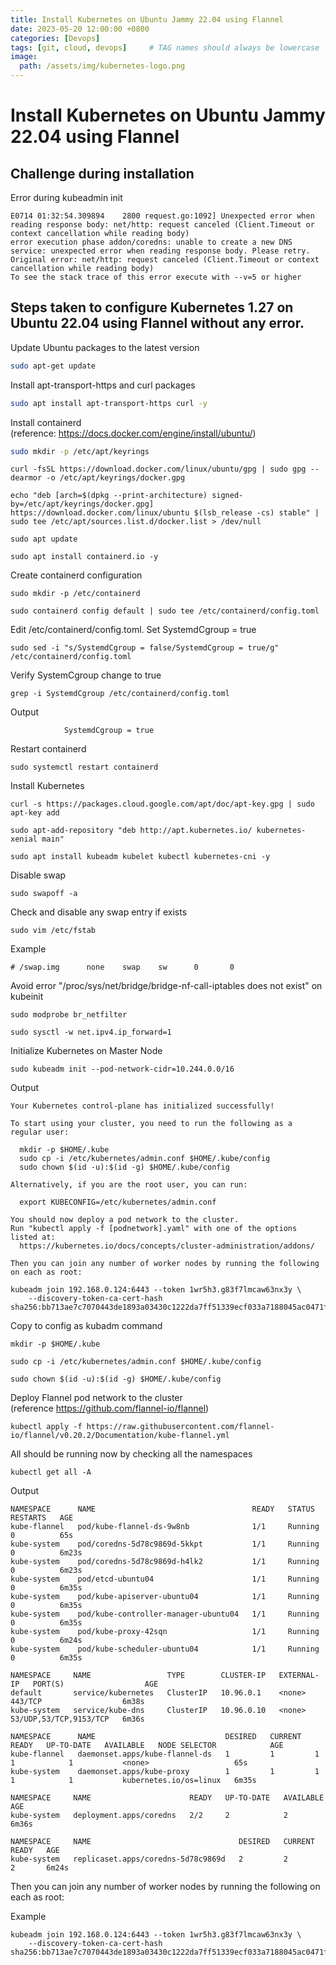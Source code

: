 ```yaml
---
title: Install Kubernetes on Ubuntu Jammy 22.04 using Flannel
date: 2023-05-20 12:00:00 +0800
categories: [Devops]
tags: [git, cloud, devops]     # TAG names should always be lowercase
image:
  path: /assets/img/kubernetes-logo.png
---
```

# Install Kubernetes on Ubuntu Jammy 22.04 using Flannel

## Challenge during installation

Error during kubeadmin init

```
E0714 01:32:54.309894    2800 request.go:1092] Unexpected error when reading response body: net/http: request canceled (Client.Timeout or context cancellation while reading body)
error execution phase addon/coredns: unable to create a new DNS service: unexpected error when reading response body. Please retry. Original error: net/http: request canceled (Client.Timeout or context cancellation while reading body)
To see the stack trace of this error execute with --v=5 or higher
```


## Steps taken to configure Kubernetes 1.27 on Ubuntu 22.04 using Flannel without any error.

Update Ubuntu packages to the latest version

```bash
sudo apt-get update
```

Install apt-transport-https and curl packages

```bash
sudo apt install apt-transport-https curl -y
```

Install containerd (reference: https://docs.docker.com/engine/install/ubuntu/)

```bash
sudo mkdir -p /etc/apt/keyrings
```

```shell
curl -fsSL https://download.docker.com/linux/ubuntu/gpg | sudo gpg --dearmor -o /etc/apt/keyrings/docker.gpg
```

```shell
echo "deb [arch=$(dpkg --print-architecture) signed-by=/etc/apt/keyrings/docker.gpg] https://download.docker.com/linux/ubuntu $(lsb_release -cs) stable" | sudo tee /etc/apt/sources.list.d/docker.list > /dev/null
```

```shell
sudo apt update
```

```shell
sudo apt install containerd.io -y
```

Create containerd configuration

```shell
sudo mkdir -p /etc/containerd
```

```shell
sudo containerd config default | sudo tee /etc/containerd/config.toml
```

Edit /etc/containerd/config.toml. Set SystemdCgroup = true

```
sudo sed -i "s/SystemdCgroup = false/SystemdCgroup = true/g" /etc/containerd/config.toml
```

Verify SystemCgroup change to true

```shell
grep -i SystemdCgroup /etc/containerd/config.toml
```

Output


```shell
            SystemdCgroup = true
```
Restart containerd

```
sudo systemctl restart containerd
```

Install Kubernetes

```shell
curl -s https://packages.cloud.google.com/apt/doc/apt-key.gpg | sudo apt-key add
```

```shell
sudo apt-add-repository "deb http://apt.kubernetes.io/ kubernetes-xenial main"
```

```shell
sudo apt install kubeadm kubelet kubectl kubernetes-cni -y
```

Disable swap

```shell
sudo swapoff -a
```

Check and disable any swap entry if exists
<!-- sudo sed -i '/ swap / s/^\(.*\)$/#\1/g' /etc/fstab -->
```shell
sudo vim /etc/fstab
```

Example

```shell
# /swap.img      none    swap    sw      0       0
```

Avoid error "/proc/sys/net/bridge/bridge-nf-call-iptables does not exist" on kubeinit 

```shell
sudo modprobe br_netfilter
```

```shell
sudo sysctl -w net.ipv4.ip_forward=1
```

Initialize Kubernetes on Master Node

```shell
sudo kubeadm init --pod-network-cidr=10.244.0.0/16
```

Output

```shell
Your Kubernetes control-plane has initialized successfully!

To start using your cluster, you need to run the following as a regular user:

  mkdir -p $HOME/.kube
  sudo cp -i /etc/kubernetes/admin.conf $HOME/.kube/config
  sudo chown $(id -u):$(id -g) $HOME/.kube/config

Alternatively, if you are the root user, you can run:

  export KUBECONFIG=/etc/kubernetes/admin.conf

You should now deploy a pod network to the cluster.
Run "kubectl apply -f [podnetwork].yaml" with one of the options listed at:
  https://kubernetes.io/docs/concepts/cluster-administration/addons/

Then you can join any number of worker nodes by running the following on each as root:

kubeadm join 192.168.0.124:6443 --token 1wr5h3.g83f7lmcaw63nx3y \
	--discovery-token-ca-cert-hash sha256:bb713ae7c7070443de1893a03430c1222da7ff51339ecf033a7188045ac0471f
```

Copy to config as kubadm command

```shell
mkdir -p $HOME/.kube
```

```shell
sudo cp -i /etc/kubernetes/admin.conf $HOME/.kube/config
```

```shell
sudo chown $(id -u):$(id -g) $HOME/.kube/config
```

Deploy Flannel pod network to the cluster (reference https://github.com/flannel-io/flannel)

```shell
kubectl apply -f https://raw.githubusercontent.com/flannel-io/flannel/v0.20.2/Documentation/kube-flannel.yml
```



All should be running now by checking all the namespaces

```shell
kubectl get all -A
```

Output

```shell
NAMESPACE      NAME                                   READY   STATUS    RESTARTS   AGE
kube-flannel   pod/kube-flannel-ds-9w8nb              1/1     Running   0          65s
kube-system    pod/coredns-5d78c9869d-5kkpt           1/1     Running   0          6m23s
kube-system    pod/coredns-5d78c9869d-h4lk2           1/1     Running   0          6m23s
kube-system    pod/etcd-ubuntu04                      1/1     Running   0          6m35s
kube-system    pod/kube-apiserver-ubuntu04            1/1     Running   0          6m35s
kube-system    pod/kube-controller-manager-ubuntu04   1/1     Running   0          6m35s
kube-system    pod/kube-proxy-42sqn                   1/1     Running   0          6m24s
kube-system    pod/kube-scheduler-ubuntu04            1/1     Running   0          6m35s

NAMESPACE     NAME                 TYPE        CLUSTER-IP   EXTERNAL-IP   PORT(S)                  AGE
default       service/kubernetes   ClusterIP   10.96.0.1    <none>        443/TCP                  6m38s
kube-system   service/kube-dns     ClusterIP   10.96.0.10   <none>        53/UDP,53/TCP,9153/TCP   6m36s

NAMESPACE      NAME                             DESIRED   CURRENT   READY   UP-TO-DATE   AVAILABLE   NODE SELECTOR            AGE
kube-flannel   daemonset.apps/kube-flannel-ds   1         1         1       1            1           <none>                   65s
kube-system    daemonset.apps/kube-proxy        1         1         1       1            1           kubernetes.io/os=linux   6m35s

NAMESPACE     NAME                      READY   UP-TO-DATE   AVAILABLE   AGE
kube-system   deployment.apps/coredns   2/2     2            2           6m36s

NAMESPACE     NAME                                 DESIRED   CURRENT   READY   AGE
kube-system   replicaset.apps/coredns-5d78c9869d   2         2         2       6m24s
```

Then you can join any number of worker nodes by running the following on each as root:

Example

```shell
kubeadm join 192.168.0.124:6443 --token 1wr5h3.g83f7lmcaw63nx3y \
	--discovery-token-ca-cert-hash sha256:bb713ae7c7070443de1893a03430c1222da7ff51339ecf033a7188045ac0471f
```